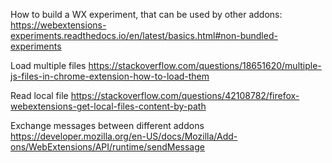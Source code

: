 How to build a WX experiment, that can be used by other addons:
https://webextensions-experiments.readthedocs.io/en/latest/basics.html#non-bundled-experiments

Load multiple files
https://stackoverflow.com/questions/18651620/multiple-js-files-in-chrome-extension-how-to-load-them

Read local file
https://stackoverflow.com/questions/42108782/firefox-webextensions-get-local-files-content-by-path

Exchange messages between different addons
https://developer.mozilla.org/en-US/docs/Mozilla/Add-ons/WebExtensions/API/runtime/sendMessage